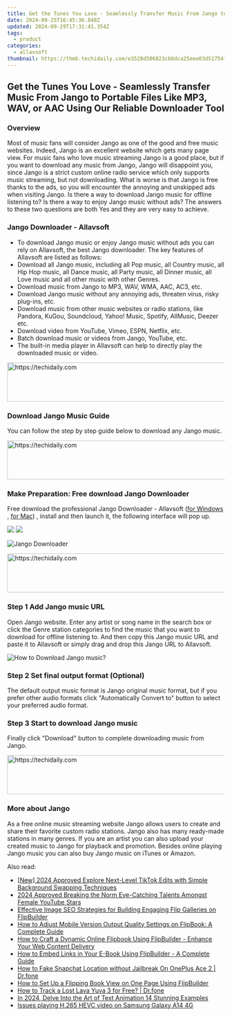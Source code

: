 ```yaml
---
title: Get the Tunes You Love - Seamlessly Transfer Music From Jango to Portable Files Like MP3, WAV, or AAC Using Our Reliable Downloader Tool
date: 2024-09-25T16:45:36.848Z
updated: 2024-09-29T17:31:41.354Z
tags:
  - product
categories:
  - allavsoft
thumbnail: https://thmb.techidaily.com/e3528d506823cb6dca25eee03d51754fbb17fe96f4d59ce559e11e5be6c55331.jpg
---
```


## Get the Tunes You Love - Seamlessly Transfer Music From Jango to Portable Files Like MP3, WAV, or AAC Using Our Reliable Downloader Tool

### Overview

Most of music fans will consider Jango as one of the good and free music websites. Indeed, Jango is an excellent website which gets many page view. For music fans who love music streaming Jango is a good place, but if you want to download any music from Jango, Jango will disappoint you, since Jango is a strict custom online radio service which only supports music streaming, but not downloading. What is worse is that Jango is free thanks to the ads, so you will encounter the annoying and unskipped ads when visiting Jango. Is there a way to download Jango music for offline listening to? Is there a way to enjoy Jango music without ads? The answers to these two questions are both Yes and they are very easy to achieve.

### Jango Downloader - Allavsoft

* To download Jango music or enjoy Jango music without ads you can rely on Allavsoft, the best Jango downloader. The key features of Allavsoft are listed as follows:
* Download all Jango music, including all Pop music, all Country music, all Hip Hop music, all Dance music, all Party music, all Dinner music, all Love music and all other music with other Genres.
* Download music from Jango to MP3, WAV, WMA, AAC, AC3, etc.
* Download Jango music without any annoying ads, threaten virus, risky plug-ins, etc.
* Download music from other music websites or radio stations, like Pandora, KuGou, Soundcloud, Yahoo! Music, Spotify, AllMusic, Deezer etc.
* Download video from YouTube, Vimeo, ESPN, Netflix, etc.
* Batch download music or videos from Jango, YouTube, etc.
* The built-in media player in Allavsoft can help to directly play the downloaded music or video.

<!-- affiliate ads begin -->
<a href="https://aligracehair.sjv.io/c/5597632/2135405/19272" target="_top" id="2135405">
  <img src="//a.impactradius-go.com/display-ad/19272-2135405" border="0" alt="https://techidaily.com" width="728" height="90"/>
</a>
<img height="0" width="0" src="https://aligracehair.sjv.io/i/5597632/2135405/19272" style="position:absolute;visibility:hidden;" border="0" />
<!-- affiliate ads end -->

### Download Jango Music Guide

You can follow the step by step guide below to download any Jango music.

<!-- affiliate ads begin -->
<a href="https://wigfever.sjv.io/c/5597632/2014849/22899" target="_top" id="2014849">
  <img src="//a.impactradius-go.com/display-ad/22899-2014849" border="0" alt="https://techidaily.com" width="728" height="90"/>
</a>
<img height="0" width="0" src="https://wigfever.sjv.io/i/5597632/2014849/22899" style="position:absolute;visibility:hidden;" border="0" />
<!-- affiliate ads end -->

### Make Preparation: Free download Jango Downloader

Free download the professional Jango Downloader - Allavsoft ([for Windows](https://tools.techidaily.com/allavsoft/products/) , [for Mac](https://tools.techidaily.com/allavsoft/products/)) , install and then launch it, the following interface will pop up.

[![](https://www.allavsoft.com/how-to/../images/how-to/free-download-win.jpg)](https://tools.techidaily.com/allavsoft/products/) [![](https://www.allavsoft.com/how-to/../images/how-to/free-download-mac.jpg)](https://tools.techidaily.com/allavsoft/products/)

![Jango Downloader](https://www.allavsoft.com/how-to/../images/allavsoft/screen-shot-600.jpg)

<!-- affiliate ads begin -->
<a href="https://unicoeye.pxf.io/c/5597632/2134242/18498" target="_top" id="2134242">
  <img src="//a.impactradius-go.com/display-ad/18498-2134242" border="0" alt="https://techidaily.com" width="728" height="90"/>
</a>
<img height="0" width="0" src="https://unicoeye.pxf.io/i/5597632/2134242/18498" style="position:absolute;visibility:hidden;" border="0" />
<!-- affiliate ads end -->

### Step 1 Add Jango music URL

Open Jango website. Enter any artist or song name in the search box or click the Genre station categories to find the music that you want to download for offline listening to. And then copy this Jango music URL and paste it to Allavsoft or simply drag and drop this Jango URL to Allavsoft.

![How to Download Jango music?](https://www.allavsoft.com/how-to/../images/how-to/download-rtmp-video/download-rtmp-video.jpg)

### Step 2 Set final output format (Optional)

The default output music format is Jango original music format, but if you prefer other audio formats click "Automatically Convert to" button to select your preferred audio format.

### Step 3 Start to download Jango music

Finally click "Download" button to complete downloading music from Jango.

<!-- affiliate ads begin -->
<a href="https://appsumo.8odi.net/c/5597632/2151894/7443" target="_top" id="2151894">
  <img src="//a.impactradius-go.com/display-ad/7443-2151894" border="0" alt="https://techidaily.com" width="728" height="90"/>
</a>
<img height="0" width="0" src="https://appsumo.8odi.net/i/5597632/2151894/7443" style="position:absolute;visibility:hidden;" border="0" />
<!-- affiliate ads end -->

### More about Jango

As a free online music streaming website Jango allows users to create and share their favorite custom radio stations. Jango also has many ready-made stations in many genres. If you are an artist you can also upload your created music to Jango for playback and promotion. Besides online playing Jango music you can also buy Jango music on iTunes or Amazon.

<ins class="adsbygoogle"
     style="display:block"
     data-ad-format="autorelaxed"
     data-ad-client="ca-pub-7571918770474297"
     data-ad-slot="1223367746"></ins>

<ins class="adsbygoogle"
     style="display:block"
     data-ad-client="ca-pub-7571918770474297"
     data-ad-slot="8358498916"
     data-ad-format="auto"
     data-full-width-responsive="true"></ins>

<span class="atpl-alsoreadstyle">Also read:</span>
<div><ul>
<li><a href="https://tiktok-clips.techidaily.com/new-2024-approved-explore-next-level-tiktok-edits-with-simple-background-swapping-techniques/"><u>[New] 2024 Approved Explore Next-Level TikTok Edits with Simple Background Swapping Techniques</u></a></li>
<li><a href="https://youtube-lab.techidaily.com/approved-breaking-the-norm-eye-catching-talents-amongst-female-youtube-stars/"><u>2024 Approved Breaking the Norm Eye-Catching Talents Amongst Female YouTube Stars</u></a></li>
<li><a href="https://win-webster.techidaily.com/effective-image-seo-strategies-for-building-engaging-flip-galleries-on-flipbuilder/"><u>Effective Image SEO Strategies for Building Engaging Flip Galleries on FlipBuilder</u></a></li>
<li><a href="https://win-webster.techidaily.com/how-to-adjust-mobile-version-output-quality-settings-on-flipbook-a-complete-guide/"><u>How to Adjust Mobile Version Output Quality Settings on FlipBook: A Complete Guide</u></a></li>
<li><a href="https://win-webster.techidaily.com/how-to-craft-a-dynamic-online-flipbook-using-flipbuilder-enhance-your-web-content-delivery/"><u>How to Craft a Dynamic Online Flipbook Using FlipBuilder - Enhance Your Web Content Delivery</u></a></li>
<li><a href="https://win-webster.techidaily.com/how-to-embed-links-in-your-e-book-using-flipbuilder-a-complete-guide/"><u>How to Embed Links in Your E-Book Using FlipBuilder - A Complete Guide</u></a></li>
<li><a href="https://location-social.techidaily.com/how-to-fake-snapchat-location-without-jailbreak-on-oneplus-ace-2-drfone-by-drfone-virtual-android/"><u>How to Fake Snapchat Location without Jailbreak On OnePlus Ace 2 | Dr.fone</u></a></li>
<li><a href="https://win-webster.techidaily.com/how-to-set-up-a-flipping-book-view-on-one-page-using-flipbuilder/"><u>How to Set Up a Flipping Book View on One Page Using FlipBuilder</u></a></li>
<li><a href="https://android-location-track.techidaily.com/how-to-track-a-lost-lava-yuva-3-for-free-drfone-by-drfone-virtual-android/"><u>How to Track a Lost Lava Yuva 3 for Free? | Dr.fone</u></a></li>
<li><a href="https://fox-access.techidaily.com/in-2024-delve-into-the-art-of-text-animation-14-stunning-examples/"><u>In 2024, Delve Into the Art of Text Animation 14 Stunning Examples</u></a></li>
<li><a href="https://review-topics.techidaily.com/issues-playing-h-265-hevc-video-on-samsung-galaxy-a14-4g-by-aiseesoft-video-converter-play-hevc-video-on-android/"><u>Issues playing H.265 HEVC video on Samsung Galaxy A14 4G</u></a></li>
</ul></div>

